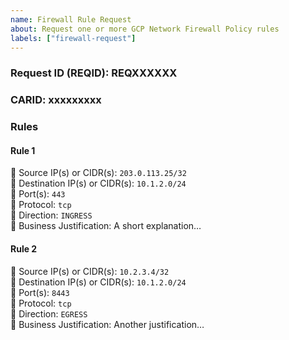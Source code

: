 ```yaml
---
name: Firewall Rule Request
about: Request one or more GCP Network Firewall Policy rules
labels: ["firewall-request"]
---
```


### Request ID (REQID): REQXXXXXX

### CARID: xxxxxxxxx

### Rules

<!-- 
  For each rule, add a “#### Rule” header and the same bullets.
  You can have as many as you like. 

  Protocol value must be lowercase: `tcp`, `udp`, or `icmp`

- Ports must be numeric and within range `1–65535`
  - Accepts:
  - Individual ports (e.g., `443`)
  - Comma-separated lists (e.g., `443,8443`)
  - Ranges (e.g., `1000-2000`)
-->

#### Rule 1
🔹 Source IP(s) or CIDR(s): `203.0.113.25/32`  
🔹 Destination IP(s) or CIDR(s): `10.1.2.0/24`  
🔹 Port(s): `443`  
🔹 Protocol: `tcp`  
🔹 Direction: `INGRESS`  
🔹 Business Justification: A short explanation…

#### Rule 2
🔹 Source IP(s) or CIDR(s): `10.2.3.4/32`  
🔹 Destination IP(s) or CIDR(s): `10.1.2.0/24`  
🔹 Port(s): `8443`  
🔹 Protocol: `tcp`  
🔹 Direction: `EGRESS`  
🔹 Business Justification: Another justification…
